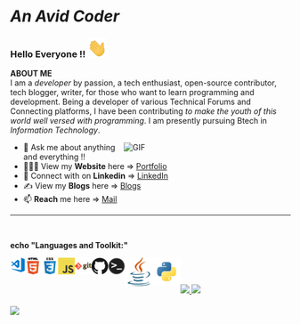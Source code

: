 # ***An Avid Coder***
### Hello Everyone !!  <img src="https://github.com/ABSphreak/ABSphreak/blob/master/gifs/Hi.gif" width="35px">

**ABOUT ME** <br>
I am a *developer* by passion, a tech enthusiast, open-source contributor, tech blogger, writer, for those who want to learn programming and development.
Being a developer of various Technical Forums and Connecting platforms, I have been contributing *to make the youth of this world well versed with programming*.
I am presently pursuing Btech in *Information Technology*.


<img align ="right" alt="GIF" src="https://media.giphy.com/media/IpeYSEZshTefe/giphy.gif" width="300px" />


- 💬 Ask me about anything and everything !! 
- 👨🏻‍💻 View my **Website** here => <a href="http://www.akshatsrivastava.tk/">Portfolio</a>
- 💬 Connect with on **Linkedin** => <a href="https://www.linkedin.com/in/akshat-srivastava-4812271a9/">LinkedIn</a>
- ✍ View my **Blogs** here => <a href="https://medium.com/@adaksh5">Blogs</a>
- 📫 **Reach** me here => <a href="adaksh5@gmail.com">Mail</a>
<hr>
<!-- [<img align="left" alt="codeSTACKr.com" width="22px" src="https://raw.githubusercontent.com/iconic/open-iconic/master/svg/globe.svg" />][website]
[<img align="left" alt="codeSTACKr | LinkedIn" width="22px" src="https://cdn.jsdelivr.net/npm/simple-icons@v3/icons/linkedin.svg" />][linkedin]
[<img align="left" alt="codeSTACKr | Instagram" width="22px" src="https://cdn.jsdelivr.net/npm/simple-icons@v3/icons/instagram.svg" />][instagram]
 -->
<br />

**echo "Languages and Toolkit:"**

<img align="left" alt="Visual Studio Code" width="26px" src="https://raw.githubusercontent.com/github/explore/80688e429a7d4ef2fca1e82350fe8e3517d3494d/topics/visual-studio-code/visual-studio-code.png" />
<img align="left" alt="HTML5" width="30px" src="https://raw.githubusercontent.com/github/explore/80688e429a7d4ef2fca1e82350fe8e3517d3494d/topics/html/html.png" />
<img align="left" alt="CSS3" width="30px" src="https://raw.githubusercontent.com/github/explore/80688e429a7d4ef2fca1e82350fe8e3517d3494d/topics/css/css.png" />
<img align="left" alt="JavaScript" width="30px" src="https://raw.githubusercontent.com/github/explore/80688e429a7d4ef2fca1e82350fe8e3517d3494d/topics/javascript/javascript.png" />
<img align="left" alt="Git" width="30px" src="https://raw.githubusercontent.com/github/explore/80688e429a7d4ef2fca1e82350fe8e3517d3494d/topics/git/git.png" />
<img align="left" alt="GitHub" width="30px" src="https://raw.githubusercontent.com/github/explore/78df643247d429f6cc873026c0622819ad797942/topics/github/github.png" />
<img align="left" alt="Terminal" width="30px" src="https://raw.githubusercontent.com/github/explore/80688e429a7d4ef2fca1e82350fe8e3517d3494d/topics/terminal/terminal.png" />
<img align="left" alt="Java" width="50px" src="https://raw.githubusercontent.com/github/explore/80688e429a7d4ef2fca1e82350fe8e3517d3494d/topics/java/java.png" />
<img align="left" alt="Python" width="50px" src="https://raw.githubusercontent.com/github/explore/80688e429a7d4ef2fca1e82350fe8e3517d3494d/topics/python/python.png" />

<br><br>
 <p>
<a href="https://www.linkedin.com/in/akshat-srivastava-4812271a9/">
    <img src="https://img.shields.io/badge/Akshat-Srivastava-386938188?style=flat&logo=linkedin" href="">
  </a>
 <a href="https://medium.com/@adaksh5">
    <img src="https://img.shields.io/badge/Akshat-Srivastava-386938188?style=flat&logo=medium" href="">
  </a>
 <br><br>
<!--  <a href="https://github.com/akshat-fsociety/github-readme-stats">
  <img align="center" src="https://github-readme-stats.vercel.app/api/top-langs/?username=akshat-fsociety&title_color=70a5fd&text_color=38bdae&bg_color=1a1b27&hide=jupyter%20notebook" alt="Akshat's github stats" />
</a> -->

<a href="https://github.com/anuraghazra/github-readme-stats">
 <img align="center" src="https://github-readme-stats.vercel.app/api?username=akshat-fsociety&hide=issues&count_private=true&show_icons=true&title_color=70a5fd&icon_color=bf91f3&text_color=38bdae&bg_color=1a1b27&line_height=40" />
</a>







<!--   <a href="https://www.linkedin.com/in/akshat-srivastava-4812271a9/">
    <img src="https://img.shields.io/badge/Akshat-Srivastava-386938188?style=flat&logo=linkedin" href="">
  </a> -->
 
<!-- <a href="https://medium.com/@adaksh5">
https://miro.medium.com/max/875/1*Urc28sbnORGOW5oyohQ06g.gif<a href="https://www.linkedin.com/in/akshat-srivastava-4812271a9/">
    <img src="https://img.shields.io/badge/abhishek2x-30302f?style=flat&logo=medium">
  </a>
</p>>

